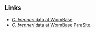 
Links
--------

-   [*C. brenneri* data at
    WormBase](http://www.wormbase.org/species/c_brenneri).
-   [*C. brenneri* data at WormBase
    ParaSite](https://parasite.wormbase.org/Caenorhabditis_brenneri_prjna20035).

